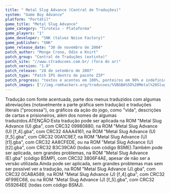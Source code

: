 ```yaml
---
title: " Metal Slug Advance (Central de Traduções)"
system: "Game Boy Advance"
platform: "Portátil"
game_title: "Metal Slug Advance"
game_category: "Tiroteio - Plataforma"
game_players: "1"
game_developer: "SNK (talvez Noise Factory)"
game_publisher: "SNK"
game_release_date: "30 de novembro de 2004"
patch_author: "Monge Crono, Odin e Knirt"
patch_group: "Central de Traduções (extinto)"
patch_site: "//www.ctraducoes.com.br/ (fora do ar)"
patch_version: "1.0"
patch_release: "28 de setembro de 2007"
patch_type: "Patch IPS dentro de pacote ZIP"
patch_progress: "textos e acentos em 100%, ponteiros em 90% e indefinido sobre gráficos"
patch_images: ["//img.romhackers.org/traducoes/%5BGBA%5D%20Metal%20Slug%20Advance%20-%20Central%20de%20Tradu%C3%A7%C3%B5es%20-%201.png","//img.romhackers.org/traducoes/%5BGBA%5D%20Metal%20Slug%20Advance%20-%20Central%20de%20Tradu%C3%A7%C3%B5es%20-%202.png","//img.romhackers.org/traducoes/%5BGBA%5D%20Metal%20Slug%20Advance%20-%20Central%20de%20Tradu%C3%A7%C3%B5es%20-%203.png"]
---
```

Tradução com fonte acentuada, parte dos menus traduzidos com algumas abreviações (notavelmente a parte gráfica sem tradução) e traduções literais ("processa"), os gráficos da ação do jogo, como "vida", descrições de cartas e prisioneiros, além dos nomes de algumas traduzidos.ATENÇÃO:Esta tradução pode ser aplicada na ROM "Metal Slug Advance (U).gba", com CRC32 09980880, na ROM "Metal Slug Advance (U) [f_4].gba", com CRC32 4AAA4161, na ROM "Metal Slug Advance (U) [f_5].gba", com CRC32 00A1C9E7, na ROM "Metal Slug Advance (U) [t1].gba", com CRC32 AA8CFEDE, ou na ROM "Metal Slug Advance (U) [t2].gba", com CRC32 B3C39CA0 (todas com código BSME).Também pode ser aplicada, sem grandes problemas, na ROM "Metal Slug Advance (E).gba" (código BSMP), com CRC32 3806F4AE, apesar de não ser a versão utilizada.Ainda pode ser aplicada, sem grandes problemas mas sem ser possível ver a tradução, na ROM "Metal Slug Advance (J).gba", com CRC32 0CABA589, na ROM "Metal Slug Advance (J) [f_4].gba", com CRC32 4F99EC68, ou na ROM "Metal Slug Advance (J) [f_5].gba", com CRC32 059264EE (todas com código BSMJ).